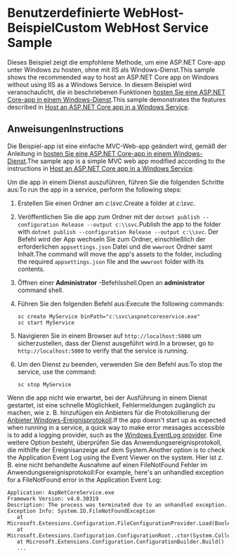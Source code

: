 # <a name="custom-webhost-service-sample"></a><span data-ttu-id="1bb9a-101">Benutzerdefinierte WebHost-Beispiel</span><span class="sxs-lookup"><span data-stu-id="1bb9a-101">Custom WebHost Service Sample</span></span>

<span data-ttu-id="1bb9a-102">Dieses Beispiel zeigt die empfohlene Methode, um eine ASP.NET Core-app unter Windows zu hosten, ohne mit IIS als Windows-Dienst.</span><span class="sxs-lookup"><span data-stu-id="1bb9a-102">This sample shows the recommended way to host an ASP.NET Core app on Windows without using IIS as a Windows Service.</span></span> <span data-ttu-id="1bb9a-103">In diesem Beispiel wird veranschaulicht, die in beschriebenen Funktionen [hosten Sie eine ASP.NET Core-app in einem Windows-Dienst](https://docs.microsoft.com/aspnet/core/host-and-deploy/windows-service).</span><span class="sxs-lookup"><span data-stu-id="1bb9a-103">This sample demonstrates the features described in [Host an ASP.NET Core app in a Windows Service](https://docs.microsoft.com/aspnet/core/host-and-deploy/windows-service).</span></span>

## <a name="instructions"></a><span data-ttu-id="1bb9a-104">Anweisungen</span><span class="sxs-lookup"><span data-stu-id="1bb9a-104">Instructions</span></span>

<span data-ttu-id="1bb9a-105">Die Beispiel-app ist eine einfache MVC-Web-app geändert wird, gemäß der Anleitung in [hosten Sie eine ASP.NET Core-app in einem Windows-Dienst](https://docs.microsoft.com/aspnet/core/host-and-deploy/windows-service).</span><span class="sxs-lookup"><span data-stu-id="1bb9a-105">The sample app is a simple MVC web app modified according to the instructions in [Host an ASP.NET Core app in a Windows Service](https://docs.microsoft.com/aspnet/core/host-and-deploy/windows-service).</span></span>

<span data-ttu-id="1bb9a-106">Um die app in einem Dienst auszuführen, führen Sie die folgenden Schritte aus:</span><span class="sxs-lookup"><span data-stu-id="1bb9a-106">To run the app in a service, perform the following steps:</span></span>

1. <span data-ttu-id="1bb9a-107">Erstellen Sie einen Ordner am *c:\svc*.</span><span class="sxs-lookup"><span data-stu-id="1bb9a-107">Create a folder at *c:\svc*.</span></span>

1. <span data-ttu-id="1bb9a-108">Veröffentlichen Sie die app zum Ordner mit der `dotnet publish --configuration Release --output c:\\svc`.</span><span class="sxs-lookup"><span data-stu-id="1bb9a-108">Publish the app to the folder with `dotnet publish --configuration Release --output c:\\svc`.</span></span> <span data-ttu-id="1bb9a-109">Der Befehl wird der App wechseln Sie zum Ordner, einschließlich der erforderlichen `appsettings.json` Datei und die `wwwroot` Ordner samt Inhalt.</span><span class="sxs-lookup"><span data-stu-id="1bb9a-109">The command will move the app's assets to the folder, including the required `appsettings.json` file and the `wwwroot` folder with its contents.</span></span>

1. <span data-ttu-id="1bb9a-110">Öffnen einer **Administrator** -Befehlsshell.</span><span class="sxs-lookup"><span data-stu-id="1bb9a-110">Open an **administrator** command shell.</span></span>

1. <span data-ttu-id="1bb9a-111">Führen Sie den folgenden Befehl aus:</span><span class="sxs-lookup"><span data-stu-id="1bb9a-111">Execute the following commands:</span></span>

   ```console
   sc create MyService binPath="c:\svc\aspnetcoreservice.exe"
   sc start MyService
   ```

1. <span data-ttu-id="1bb9a-112">Navigieren Sie in einem Browser auf `http://localhost:5000` um sicherzustellen, dass der Dienst ausgeführt wird.</span><span class="sxs-lookup"><span data-stu-id="1bb9a-112">In a browser, go to `http://localhost:5000` to verify that the service is running.</span></span>

1. <span data-ttu-id="1bb9a-113">Um den Dienst zu beenden, verwenden Sie den Befehl aus:</span><span class="sxs-lookup"><span data-stu-id="1bb9a-113">To stop the service, use the command:</span></span>

   ```console
   sc stop MyService
   ```

<span data-ttu-id="1bb9a-114">Wenn die app nicht wie erwartet, bei der Ausführung in einem Dienst gestartet, ist eine schnelle Möglichkeit, Fehlermeldungen zugänglich zu machen, wie z. B. hinzufügen ein Anbieters für die Protokollierung der [Anbieter Windows-Ereignisprotokoll](https://docs.microsoft.com/aspnet/core/fundamentals/logging/index#eventlog).</span><span class="sxs-lookup"><span data-stu-id="1bb9a-114">If the app doesn't start up as expected when running in a service, a quick way to make error messages accessible is to add a logging provider, such as the [Windows EventLog provider](https://docs.microsoft.com/aspnet/core/fundamentals/logging/index#eventlog).</span></span> <span data-ttu-id="1bb9a-115">Eine weitere Option besteht, überprüfen Sie das Anwendungsereignisprotokoll, die mithilfe der Ereignisanzeige auf dem System.</span><span class="sxs-lookup"><span data-stu-id="1bb9a-115">Another option is to check the Application Event Log using the Event Viewer on the system.</span></span> <span data-ttu-id="1bb9a-116">Hier ist z. B. eine nicht behandelte Ausnahme auf einen FileNotFound Fehler im Anwendungsereignisprotokoll:</span><span class="sxs-lookup"><span data-stu-id="1bb9a-116">For example, here's an unhandled exception for a FileNotFound error in the Application Event Log:</span></span>

```console
Application: AspNetCoreService.exe
Framework Version: v4.0.30319
Description: The process was terminated due to an unhandled exception.
Exception Info: System.IO.FileNotFoundException
   at Microsoft.Extensions.Configuration.FileConfigurationProvider.Load(Boolean)
   at Microsoft.Extensions.Configuration.ConfigurationRoot..ctor(System.Collections.Generic.IList`1<Microsoft.Extensions.Configuration.IConfigurationProvider>)
   at Microsoft.Extensions.Configuration.ConfigurationBuilder.Build()
   ...
```
